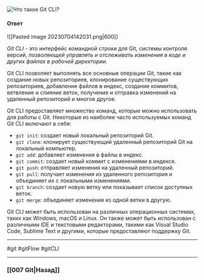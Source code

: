 ![Что такое Git CLI?](https://youtu.be/DQ0BLu6rZYc?t=749)

#### Ответ

![[Pasted image 20230704142031.png|600]]

*Git CLI* - это интерфейс командной строки для Git, системы контроля версий, *позволяющей управлять и отслеживать изменения в коде и других файлах в рабочей директории.*

Git CLI позволяет выполнять все основные операции Git, такие как создание новых репозиториев, клонирование существующих репозиториев, добавление файлов в индекс, создание коммитов, ветвление и слияние веток, получение и отправка изменений на удаленный репозиторий и многое другое.

Git CLI предоставляет множество команд, которые можно использовать для работы с Git. Некоторые из наиболее часто используемых команд Git CLI включают в себя:

- `git init`: создает новый локальный репозиторий Git.
- `git clone`: клонирует существующий удаленный репозиторий Git на локальный компьютер.
- `git add`: добавляет изменения в файлы в индекс.
- `git commit`: создает новый коммит с изменениями в индексе.
- `git push`: отправляет изменения на удаленный репозиторий.
- `git pull`: получает изменения из удаленного репозитория и объединяет их с локальными изменениями.
- `git branch`: создает новую ветку или показывает список доступных веток.
- `git merge`: объединяет изменения из одной ветки в другую.

Git CLI может быть использован на различных операционных системах, таких как Windows, macOS и Linux. Он также может быть использован с различными IDE и текстовыми редакторами, такими как Visual Studio Code, Sublime Text и другими, которые предоставляют поддержку Git.

___
#git #gitFlow #gitCLI

___

### [[007 Git|Назад]]

